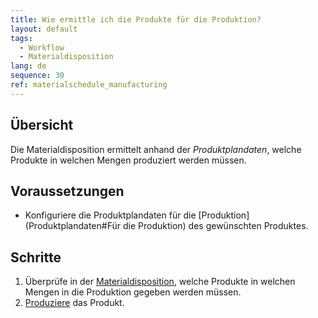 ```yaml
---
title: Wie ermittle ich die Produkte für die Produktion?
layout: default
tags:
  - Workflow
  - Materialdisposition
lang: de
sequence: 30
ref: materialschedule_manufacturing
---
```


## Übersicht
Die Materialdisposition ermittelt anhand der *Produktplandaten*, welche Produkte in welchen Mengen produziert werden müssen.

## Voraussetzungen
- Konfiguriere die Produktplandaten für die [Produktion](Produktplandaten#Für die Produktion) des gewünschten Produktes.

## Schritte
1. Überprüfe in der [Materialdisposition](Menu), welche Produkte in welchen Mengen in die Produktion gegeben werden müssen.
1. [Produziere](ProduktionFertigstellung) das Produkt.
